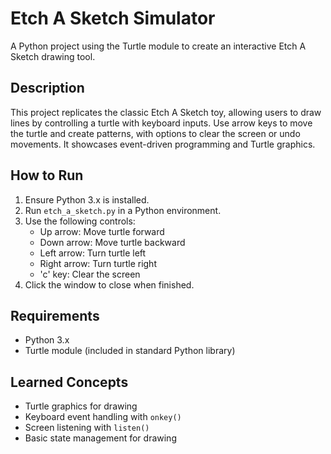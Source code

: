 # Etch A Sketch Simulator
A Python project using the Turtle module to create an interactive Etch A Sketch drawing tool.

## Description
This project replicates the classic Etch A Sketch toy, allowing users to draw lines by controlling a turtle with keyboard inputs. Use arrow keys to move the turtle and create patterns, with options to clear the screen or undo movements. It showcases event-driven programming and Turtle graphics.

## How to Run
1. Ensure Python 3.x is installed.
2. Run `etch_a_sketch.py` in a Python environment.
3. Use the following controls:
   - Up arrow: Move turtle forward
   - Down arrow: Move turtle backward
   - Left arrow: Turn turtle left
   - Right arrow: Turn turtle right
   - 'c' key: Clear the screen
4. Click the window to close when finished.

## Requirements
- Python 3.x
- Turtle module (included in standard Python library)

## Learned Concepts
- Turtle graphics for drawing
- Keyboard event handling with `onkey()`
- Screen listening with `listen()`
- Basic state management for drawing